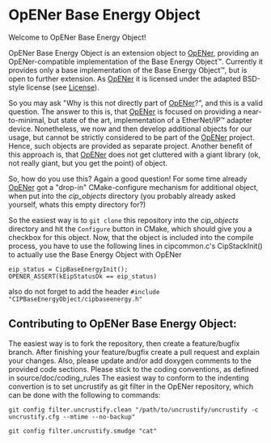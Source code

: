 OpENer Base Energy Object
=========================

Welcome to OpENer Base Energy Object!

OpENer Base Energy Object is an extension object to [OpENer](https://github.com/EIPStackGroup/OpENer), providing an OpENer-compatible implementation of the Base Energy Object&trade;.
Currently it provides only a base implementation of the Base Energy Object&trade;, but is open to further extension.
As [OpENer](https://github.com/EIPStackGroup/OpENer) it is licensed under the adapted BSD-style license (see [License](https://github.com/EIPStackGroup/OpENerBaseEnergyObject/blob/master/license.txt)).

So you may ask "Why is this not directly part of [OpENer](https://github.com/EIPStackGroup/OpENer)?", and this is a valid question.
The answer to this is, that [OpENer](https://github.com/EIPStackGroup/OpENer) is focused on providing a near-to-minimal, but state of the art, implementation of a EtherNet/IP&trade; adapter device.
Nonetheless, we now and then develop additional objects for our usage, but cannot be strictly considered to be part of the [OpENer](https://github.com/EIPStackGroup/OpENer) project.
Hence, such objects are provided as separate project. Another benefit of this approach is, that [OpENer](https://github.com/EIPStackGroup/OpENer) does not get cluttered with a giant library (ok, not really giant, but you get the point) of object.

So, how do you use this? Again a good question! For some time already [OpENer](https://github.com/EIPStackGroup/OpENer) got a "drop-in" CMake-configure mechanism for additional object, when put into the *cip_objects* directory (you probably already asked yourself, whats this empty directory for?)

So the easiest way is to `git clone` this repository into the *cip_objects* directory and hit the `Configure` button in CMake, which should give you a checkbox for this object.
Now, that the object is included into the compile process, you have to use the following lines in cipcommon.c's CipStackInit() to actually use the Base Energy Object with OpENer

```
eip_status = CipBaseEnergyInit();
OPENER_ASSERT(kEipStatusOk == eip_status)
```

also do not forget to add the header `#include "CIPBaseEnergyObject/cipbaseenergy.h"`

Contributing to OpENer Base Energy Object:
-----------------------
The easiest way is to fork the repository, then create a feature/bugfix branch.
After finishing your feature/bugfix create a pull request and explain your changes.
Also, please update and/or add doxygen comments to the provided code sections.
Please stick to the coding conventions, as defined in source/doc/coding_rules
The easiest way to conform to the indenting convertion is to set uncrustify as git filter in the OpENer repository, which can be done with the following to commands:

```
git config filter.uncrustify.clean "/path/to/uncrustify/uncrustify -c uncrustify.cfg --mtime --no-backup"

git config filter.uncrustify.smudge "cat"
```
